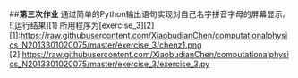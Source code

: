 ##**第三次作业**
通过简单的Python输出语句实现对自己名字拼音字母的屏幕显示。
![运行结果][1]
所用程序为[exercise_3][2]
[1]:https://raw.githubusercontent.com/XiaobudianChen/computationalphysics_N2013301020075/master/exercise_3/chenz1.png
[2]:https://raw.githubusercontent.com/XiaobudianChen/computationalphysics_N2013301020075/master/exercise_3/exercise_3.py
